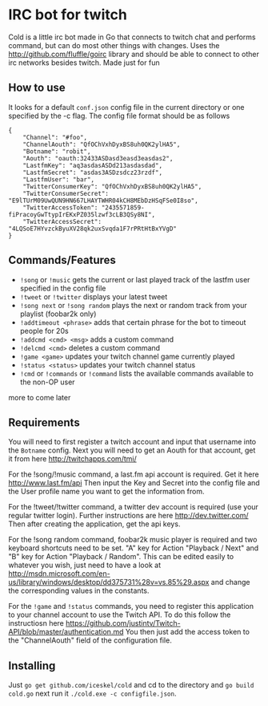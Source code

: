 # IRC bot for twitch
Cold is a little irc bot made in Go that connects to twitch chat and performs command, but can do most other things
with changes. Uses the http://github.com/fluffle/goirc library and should be able to connect
to other irc networks besides twitch. Made just for fun

## How to use
It looks for a default `conf.json` config file in the current directory or one specified by the -c flag. The config file
format should be as follows

```
{
	"Channel": "#foo",
	"ChannelAouth": "QfOChVxhDyxBS8uh0QK2ylHA5",
	"Botname": "robit",
	"Aouth": "oauth:32433ASDasd3easd3easdas2",
	"LastfmKey": "aq3asdasASDd213asdasdad",
	"LastfmSecret": "asdas3ASDzsdcz23rzdf",
	"LastfmUser": "bar",
	"TwitterConsumerKey": "QfOChVxhDyxBS8uh0QK2ylHA5",
	"TwitterConsumerSecret": "E9lTUrM09UwQUN9HN667LHAYTWHR04kCH8MEbDzHSqFSe0I8so",
	"TwitterAccessToken": "2435571859-fiPracoyGwTtypIrEKxPZ035lzwf3cLB3QSy8NI",
	"TwitterAccessSecret": "4LQSoE7HYvzckByuXV28qk2uxSvqda1F7rPRtHtBxYVgD"	
}
```
## Commands/Features
- `!song` or `!music` gets the current or last played track of the lastfm user specified in the config file
- `!tweet` or `!twitter` displays your latest tweet
- `!song next` or `!song random` plays the next or random track from your playlist (foobar2k only)
- `!addtimeout <phrase>` adds that certain phrase for the bot to timeout people for 20s
- `!addcmd <cmd> <msg>` adds a custom command
- `!delcmd <cmd>` deletes a custom command
- `!game <game>` updates your twitch channel game currently played
- `!status <status>` updates your twitch channel status
- `!cmd` or `!commands` or `!command` lists the available commands available to the non-OP user


more to come later

## Requirements
You will need to first register a twitch account and input that username into the ``Botname``
config. Next you will need to get an Aouth for that account, get it from here http://twitchapps.com/tmi/

For the !song/!music command, a last.fm api account is required. Get it here http://www.last.fm/api
Then input the Key and Secret into the config file and the User profile name you want to get
the information from.

For the !tweet/!twitter command, a twitter dev account is required (use your regular twitter login). Further instructions are here http://dev.twitter.com/
Then after creating the application, get the api keys. 

For the !song random command, foobar2k music player is required and two keyboard shortcuts need to be set. "A" key for Action "Playback / Next" and "B" key for Action "Playback / Random". This can be edited easily to whatever you wish, just need to have a look at http://msdn.microsoft.com/en-us/library/windows/desktop/dd375731%28v=vs.85%29.aspx and change the corresponding values in the constants. 


For the `!game` and `!status` commands, you need to register this application to your channel account to use the Twitch API. To do this follow the instructiosn here
https://github.com/justintv/Twitch-API/blob/master/authentication.md
You then just add the access token to the "ChannelAouth" field of the configuration file. 


## Installing
Just `go get github.com/iceskel/cold` and cd to the directory and `go build cold.go`
next run it `./cold.exe -c configfile.json`.
